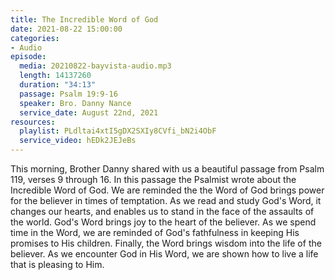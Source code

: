 ```yaml
---
title: The Incredible Word of God
date: 2021-08-22 15:00:00
categories:
- Audio
episode:
  media: 20210822-bayvista-audio.mp3
  length: 14137260
  duration: "34:13"
  passage: Psalm 19:9-16
  speaker: Bro. Danny Nance
  service_date: August 22nd, 2021
resources:
  playlist: PLdltai4xtI5gDX2SXIy8CVfi_bN2i4ObF
  service_video: hEDk2JEJeBs
---
```

This morning, Brother Danny shared with us a beautiful passage from Psalm 119, verses 9 through 16.  In this passage the Psalmist wrote about the Incredible Word of God.  We are reminded the the Word of God brings power for the believer in times of temptation.  As we read and study God's Word, it changes our hearts, and enables us to stand in the face of the assaults of the world.  God's Word brings joy to the heart of the believer.  As we spend time in the Word, we are reminded of God's fathfulness in keeping His promises to His children.  Finally, the Word brings wisdom into the life of the believer.  As we encounter God in His Word, we are shown how to live a life that is pleasing to Him.